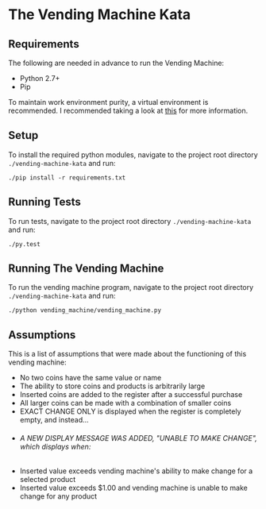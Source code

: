 # The Vending Machine Kata

## Requirements

The following are needed in advance to run the Vending Machine:

* Python 2.7+
* Pip

To maintain work environment purity, a virtual environment is recommended. I recommended taking a look at [this](http://virtualenvwrapper.readthedocs.io/en/latest/) for more information.

## Setup

To install the required python modules, navigate to the project root directory `./vending-machine-kata` and run:
```
./pip install -r requirements.txt
```

## Running Tests

To run tests, navigate to the project root directory `./vending-machine-kata` and run:
```
./py.test
```

## Running The Vending Machine

To run the vending machine program, navigate to the project root directory `./vending-machine-kata` and run:

```
./python vending_machine/vending_machine.py
```

## Assumptions

This is a list of assumptions that were made about the functioning of this vending machine:

* No two coins have the same value or name
* The ability to store coins and products is arbitrarily large
* Inserted coins are added to the register after a successful purchase
* All larger coins can be made with a combination of smaller coins
* EXACT CHANGE ONLY is displayed when the register is completely empty, and instead...
* ###### A NEW DISPLAY MESSAGE WAS ADDED, "UNABLE TO MAKE CHANGE", which displays when:
 * Inserted value exceeds vending machine's ability to make change for a selected product
 * Inserted value exceeds $1.00 and vending machine is unable to make change for any product
